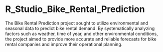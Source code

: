 # R_Studio_Bike_Rental_Prediction
The Bike Rental Prediction project sought to utilize environmental and seasonal data to predict bike rental demand. By systematically analyzing factors such as weather, time of year, and other environmental conditions, the project aimed to provide more accurate and reliable forecasts for bike rental companies and improve their operational planning.
